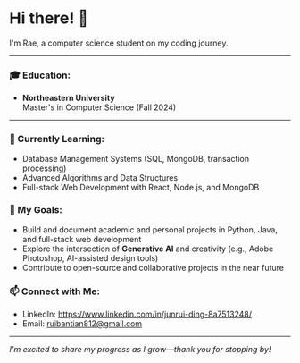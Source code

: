# Hi there! 👋  

I'm Rae, a computer science student on my coding journey.  

---

### 🎓 Education:
- **Northeastern University**  
  Master's in Computer Science (Fall 2024)

---

### 🌱 Currently Learning:
- Database Management Systems (SQL, MongoDB, transaction processing)  
- Advanced Algorithms and Data Structures  
- Full-stack Web Development with React, Node.js, and MongoDB

### 🎯 My Goals:
- Build and document academic and personal projects in Python, Java, and full-stack web development  
- Explore the intersection of **Generative AI** and creativity (e.g., Adobe Photoshop, AI-assisted design tools)  
- Contribute to open-source and collaborative projects in the near future   

### 📫 Connect with Me:
- LinkedIn: https://www.linkedin.com/in/junrui-ding-8a7513248/
- Email: ruibantian812@gmail.com

---

*I'm excited to share my progress as I grow—thank you for stopping by!*
